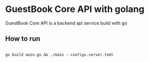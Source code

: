# GuestBook Core API with golang

GuestBook Core API is a backend api service build with go


## How to run

```

go build main.go && ./main --config=.server.toml

```